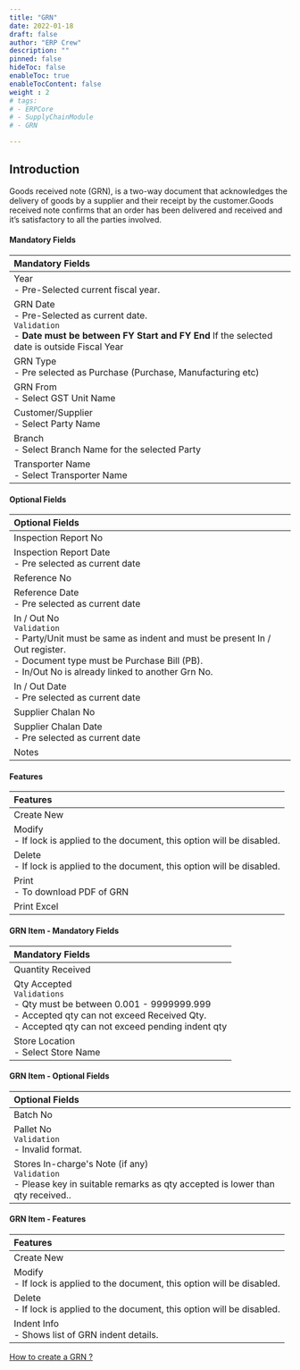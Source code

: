 ```yaml
---
title: "GRN"
date: 2022-01-18
draft: false
author: "ERP Crew"
description: ""
pinned: false
hideToc: false
enableToc: true
enableTocContent: false
weight : 2
# tags: 
# - ERPCore 
# - SupplyChainModule
# - GRN

---
```


## Introduction 

Goods received note (GRN), is a two-way document that acknowledges the delivery of goods by a supplier and their receipt by the customer.Goods received note confirms that an order has been delivered and received and it’s satisfactory to all the parties involved.
<!-- This feature helps to record goods received from suppliers. -->

#### Mandatory Fields

|Mandatory Fields|   
  |:------|                   
  | Year <br> - Pre-Selected current fiscal year.
  | GRN Date <br> - Pre-Selected as current date. <br>`Validation` <br>- **Date must be between FY Start and FY End** If the selected date is outside Fiscal Year 
  | GRN Type <br> - Pre selected as Purchase (Purchase, Manufacturing etc)
  | GRN From <br> - Select GST Unit Name
  | Customer/Supplier <br> - Select Party Name
  | Branch <br> - Select Branch Name for the selected Party
  | Transporter Name <br> - Select Transporter Name


#### Optional Fields

|Optional Fields|   
  |:------|
  | Inspection Report No
  | Inspection Report Date <br> - Pre selected as current date
  | Reference No
  | Reference Date<br> - Pre selected as current date
  | In / Out No  <br> `Validation` <br>- Party/Unit must be same as indent and must be present  In / Out register. <br> - Document type must be Purchase Bill (PB). <br> - In/Out No is already linked to another Grn No.
  | In / Out Date <br> - Pre selected as current date
  | Supplier Chalan No
  | Supplier Chalan Date <br> - Pre selected as current date
  | Notes

#### Features

|Features|  
  |:------|
  | Create New 
  | Modify <br> - If lock is applied to the document, this option will be disabled.
  | Delete <br> - If lock is applied to the document, this option will be disabled.
  | Print <br> - To download PDF of GRN
  | Print Excel


#### GRN Item - Mandatory Fields

|Mandatory Fields|   
  |:------|                   
  | Quantity Received
  | Qty Accepted <br> `Validations` <br> - Qty must be between 0.001 - 9999999.999 <br> - Accepted qty can not exceed Received Qty. <br> - Accepted qty can not exceed pending indent qty   
  | Store Location <br> - Select Store Name


#### GRN Item - Optional Fields

|Optional Fields|   
  |:------|
  | Batch No
  | Pallet No <br> `Validation` <br>   - Invalid format.
  | Stores In-charge's Note (if any) <br> `Validation`<br>  - Please key in suitable remarks as qty accepted is lower than qty received..


#### GRN Item - Features

|Features|  
  |:------|
  | Create New 
  | Modify <br> - If lock is applied to the document, this option will be disabled.
  | Delete <br> - If lock is applied to the document, this option will be disabled.
  | Indent Info <br> - Shows list of GRN indent details.  

[ How to create a GRN ? ](http://docs.erpcrystal.in/en/docs/erpcrystal/mfg/supplychain/transactions/walkthroughgrn/)